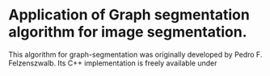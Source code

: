 # Application of Graph segmentation algorithm for image segmentation.

This algorithm for graph-segmentation was originally developed by Pedro F. Felzenszwalb. Its C++ implementation is freely available under